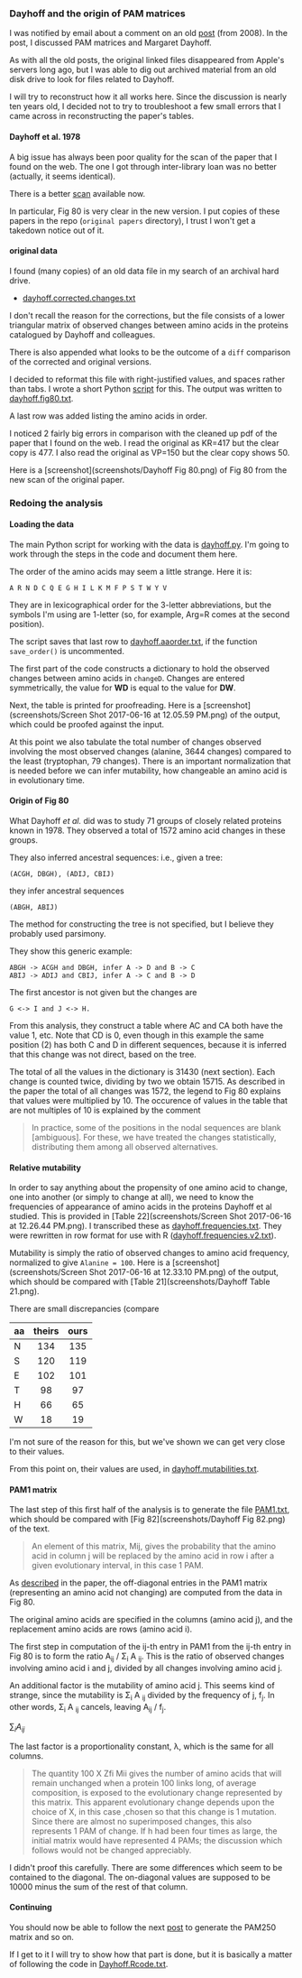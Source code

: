 ### Dayhoff and the origin of PAM matrices

I was notified by email about a comment on an old [post](http://telliott99.blogspot.com/2008/08/pam-point-accepted-mutation.html)  (from 2008).  In the post, I discussed PAM matrices and Margaret Dayhoff.

As with all the old posts, the original linked files disappeared from Apple's servers long ago, but I was able to dig out archived material from an old disk drive to look for files related to Dayhoff.

I will try to reconstruct how it all works here.  Since the discussion is nearly ten years old, I decided not to try to troubleshoot a few small errors that I came across in reconstructing the paper's tables.

#### Dayhoff et al. 1978

A big issue has always been poor quality for the scan of the paper that I found on the web.  The one I got through inter-library loan was no better (actually, it seems identical).  

There is a better [scan](http://compbio.berkeley.edu/class/c246/Reading/dayhoff-1978-apss.pdf) available now.

In particular, Fig 80 is very clear in the new version.  I put copies of these papers in the repo (``original papers`` directory), I  trust I won't get a takedown notice out of it.

#### original data

I found (many copies) of an old data file in my search of an archival hard drive.

* [dayhoff.corrected.changes.txt](data/dayhoff.corrected.changes.txt)

I don't recall the reason for the corrections, but the file consists of a lower triangular matrix of observed changes between amino acids in the proteins catalogued by Dayhoff and colleagues.

There is also appended what looks to be the outcome of a ``diff`` comparison of the corrected and original versions.
 
I decided to reformat this file with right-justified values, and spaces rather than tabs.  I wrote a short Python [script](script.py) for this.  The output was written to [dayhoff.fig80.txt](data/dayhoff.fig80.txt).

A last row was added listing the amino acids in order.

I noticed 2 fairly big errors in comparison with the cleaned up pdf of the paper that I found on the web.  I read the original as KR=417 but the clear copy is 477.  I also read the original as VP=150 but the clear copy shows 50.

Here is a [screenshot](screenshots/Dayhoff Fig 80.png) of Fig 80 from the new scan of the original paper.

### Redoing the analysis

#### Loading the data

The main Python script for working with the data is [dayhoff.py](dayhoff.py).  I'm going to work through the steps in the code and document them here.

The order of the amino acids may seem a little strange.  Here it is:

```
A R N D C Q E G H I L K M F P S T W Y V
```

They are in lexicographical order for the 3-letter abbreviations, but the symbols I'm using are 1-letter (so, for example, Arg=R comes at the second position).

The script saves that last row to [dayhoff.aaorder.txt](data/dayhoff.aaorder.txt), if the function ``save_order()`` is uncommented.

The first part of the code constructs a dictionary to hold the observed changes between amino acids in ``changeD``.  Changes are entered symmetrically, the value for **WD** is equal to the value for **DW**.

Next, the table is printed for proofreading.  Here is a [screenshot](screenshots/Screen Shot 2017-06-16 at 12.05.59 PM.png) of the output, which could be proofed against the input.

At this point we also tabulate the total number of changes observed involving the most observed changes (alanine, 3644 changes) compared to the least (tryptophan, 79 changes).  There is an important normalization that is needed before we can infer mutability, how changeable an amino acid is in evolutionary time.

#### Origin of Fig 80

What Dayhoff *et al.* did was to study 71 groups of closely related proteins known in 1978.  They observed a total of 1572 amino acid changes in these groups.  

They also inferred ancestral sequences:  i.e., given a tree:

```
(ACGH, DBGH), (ADIJ, CBIJ)
```

they infer ancestral sequences 

```
(ABGH, ABIJ)
```

The method for constructing the tree is not specified, but I believe they probably used parsimony.

They show this generic example:

```
ABGH -> ACGH and DBGH, infer A -> D and B -> C
ABIJ -> ADIJ and CBIJ, infer A -> C and B -> D
```

The first ancestor is not given but the changes are 

```
G <-> I and J <-> H.
```

From this analysis, they construct a table where AC and CA both have the value 1, etc.  Note that CD is 0, even though in this example the same position (2) has both C and D in different sequences, because it is inferred that this change was not direct, based on the tree.

The total of all the values in the dictionary is 31430 (next section).  Each change is counted twice, dividing by two we obtain 15715.  As described in the paper the total of all changes was 1572, the legend to Fig 80 explains that values were multiplied by 10.  The occurence of values in the table that are not multiples of 10 is explained by the comment

> In practice, some of the positions in the nodal sequences are blank [ambiguous]. For these, we have treated the changes statistically, distributing them among all observed alternatives.

#### Relative mutability

In order to say anything about the propensity of one amino acid to change, one into another (or simply to change at all), we need to know the frequencies of appearance of amino acids in the proteins Dayhoff et al studied.  This is provided in [Table 22](screenshots/Screen Shot 2017-06-16 at 12.26.44 PM.png).  I transcribed these as [dayhoff.frequencies.txt](data/dayhoff.frequencies.txt).  They were rewritten in row format for use with R ([dayhoff.frequencies.v2.txt](data/dayhoff.frequencies.v2.txt)).

Mutability is simply the ratio of observed changes to amino acid frequency, normalized to give ``Alanine = 100``.  Here is a [screenshot](screenshots/Screen Shot 2017-06-16 at 12.33.10 PM.png) of the output, which should be compared with [Table 21](screenshots/Dayhoff Table 21.png).

There are small discrepancies (compare 

| aa | theirs | ours |
| --- |:---:|:---:|
| N | 134 | 135 |
| S | 120 | 119 |
| E | 102 | 101 |
| T | 98 | 97 |
| H | 66 | 65 |
| W | 18 | 19 |

I'm not sure of the reason for this, but we've shown we can get very close to their values.  

From this point on, their values are used, in [dayhoff.mutabilities.txt](data/dayhoff.mutabilities.txt).

#### PAM1 matrix

The last step of this first half of the analysis is to generate the file [PAM1.txt](data/PAM1.txt), which should be compared with [Fig 82](screenshots/Dayhoff Fig 82.png) of the text.

> An element of this matrix, Mij, gives the probability that the amino acid in column j will be replaced by the amino acid in row i after a given evolutionary interval, in this case 1 PAM.
> 

As [described](screenshots/computation.png) in the paper, the off-diagonal entries in the PAM1 matrix (representing an amino acid not changing) are computed from the data in Fig 80.  

The original amino acids are specified in the columns (amino acid j), and the replacement amino acids are rows (amino acid i).

The first step in computation of the ij-th entry in PAM1 from the ij-th entry in Fig 80 is to form the ratio A<sub>ij</sub> / &Sigma;<sub>i</sub> A <sub>ij</sub>.  This is the ratio of observed changes involving amino acid i and j, divided by all changes involving amino acid j.

An additional factor is the mutability of amino acid j.  This seems kind of strange, since the mutability is &Sigma;<sub>i</sub> A <sub>ij</sub> divided by the frequency of j, f<sub>j</sub>.  In other words, &Sigma;<sub>i</sub> A <sub>ij</sub> cancels, leaving A<sub>ij</sub> / f<sub>j</sub>.

$\sum_i A_{ij}$

The last factor is a proportionality constant, &lambda;, which is the same for all columns.

> The quantity 100 X Zfi Mii gives the number of amino acids that will remain unchanged when a protein 100 links long, of average composition, is exposed to the evolutionary change represented by this matrix. This apparent evolutionary change depends upon the choice of X, in this case ,chosen so that this change is 1 mutation. Since there are almost no superimposed changes, this also represents 1 PAM of change. If h had been four times as large, the initial matrix would have represented 4 PAMs;  the discussion which follows would not be changed appreciably.

I didn't proof this carefully.  There are some differences which seem to be contained to the diagonal.  The on-diagonal values are supposed to be 10000 minus the sum of the rest of that column.

#### Continuing

You should now be able to follow the next [post](http://telliott99.blogspot.com/2008/08/pam-projecting-in-time.html) to generate the PAM250 matrix and so on.

If I get to it I will try to show how that part is done, but it is basically a matter of following the code in [Dayhoff.Rcode.txt](Dayhoff.Rcode.txt).